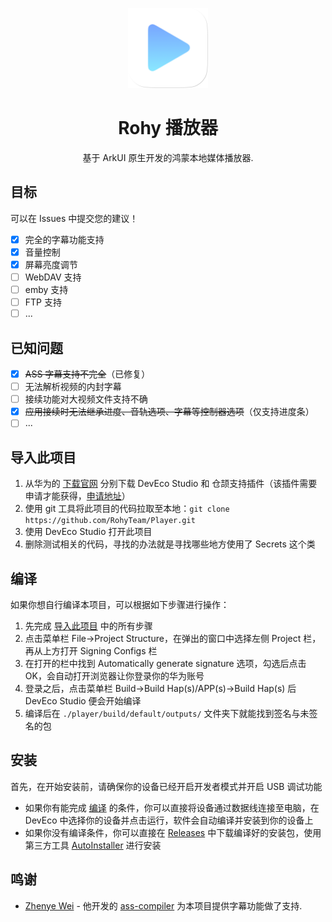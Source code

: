 <p align="center"><img src="./AppScope/resources/base/media/app_icon.png" style="width: 128px; height: 128px;"  alt="logo"></p>
<h1 align="center">Rohy 播放器</h1>
<p align="center">基于 ArkUI 原生开发的鸿蒙本地媒体播放器.</p>

## 目标
可以在 Issues 中提交您的建议！
- [x] 完全的字幕功能支持
- [x] 音量控制
- [x] 屏幕亮度调节
- [ ] WebDAV 支持
- [ ] emby 支持
- [ ] FTP 支持
- [ ] ...

## 已知问题
- [x] ~~ASS 字幕支持不完全~~（已修复）
- [ ] 无法解析视频的内封字幕
- [ ] 接续功能对大视频文件支持不确
- [x] ~~应用接续时无法继承进度、音轨选项、字幕等控制器选项~~（仅支持进度条）
- [ ] ...

## 导入此项目
1. 从华为的 [下载官网](https://developer.huawei.com/consumer/cn/download/) 分别下载 DevEco Studio 和 仓颉支持插件（该插件需要申请才能获得，[申请地址](https://developer.huawei.com/consumer/cn/activityDetail/cangjie-beta/)）
2. 使用 git 工具将此项目的代码拉取至本地：`git clone https://github.com/RohyTeam/Player.git`
3. 使用 DevEco Studio 打开此项目
4. 删除测试相关的代码，寻找的办法就是寻找哪些地方使用了 Secrets 这个类

## 编译
如果你想自行编译本项目，可以根据如下步骤进行操作：
1. 先完成 [导入此项目](#导入此项目) 中的所有步骤
2. 点击菜单栏 File->Project Structure，在弹出的窗口中选择左侧 Project 栏，再从上方打开 Signing Configs 栏
3. 在打开的栏中找到 Automatically generate signature 选项，勾选后点击 OK，会自动打开浏览器让你登录你的华为账号
4. 登录之后，点击菜单栏 Build->Build Hap(s)/APP(s)->Build Hap(s) 后 DevEco Studio 便会开始编译
5. 编译后在 `./player/build/default/outputs/` 文件夹下就能找到签名与未签名的包

## 安装
首先，在开始安装前，请确保你的设备已经开启开发者模式并开启 USB 调试功能  
- 如果你有能完成 [编译](#编译) 的条件，你可以直接将设备通过数据线连接至电脑，在 DevEco 中选择你的设备并点击运行，软件会自动编译并安装到你的设备上  
- 如果你没有编译条件，你可以直接在 [Releases](https://github.com/RohyTeam/Player/releases) 中下载编译好的安装包，使用第三方工具 [AutoInstaller](https://github.com/likuai2010/auto-installer) 进行安装

## 鸣谢
- [Zhenye Wei](https://github.com/weizhenye) - 他开发的 [ass-compiler](https://github.com/weizhenye/ass-compiler) 为本项目提供字幕功能做了支持.
